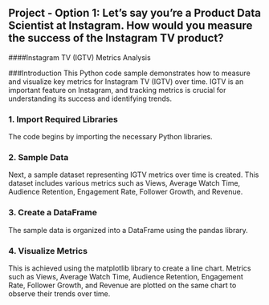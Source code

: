 ## Project - Option 1: Let’s say you’re a Product Data Scientist at Instagram. How would you measure the success of the Instagram TV product?

####Instagram TV (IGTV) Metrics Analysis

###Introduction
This Python code sample demonstrates how to measure and visualize key metrics for Instagram TV (IGTV) over time. IGTV is an important feature on Instagram, and tracking metrics is crucial for understanding its success and identifying trends.

### 1. Import Required Libraries
The code begins by importing the necessary Python libraries.

### 2. Sample Data
Next, a sample dataset representing IGTV metrics over time is created. This dataset includes various metrics such as Views, Average Watch Time, Audience Retention, Engagement Rate, Follower Growth, and Revenue.

### 3. Create a DataFrame
The sample data is organized into a DataFrame using the pandas library.

### 4. Visualize Metrics
This is achieved using the matplotlib library to create a line chart. Metrics such as Views, Average Watch Time, Audience Retention, Engagement Rate, Follower Growth, and Revenue are plotted on the same chart to observe their trends over time.
